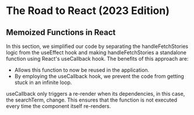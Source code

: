 # The Road to React (2023 Edition)

## Memoized Functions in React

In this section, we simplified our code by separating the handleFetchStories logic from the useEffect hook and making handleFetchStories a standalone function using React's useCallback hook. The benefits of this approach are:
 - Allows this function to now be reused in the application.
 - By employing the useCallback hook, we prevent the code from getting stuck in an infinite loop. 

useCallback only triggers a re-render when its dependencies, in this case, the searchTerm, change. This ensures that the function is not executed every time the component itself re-renders.